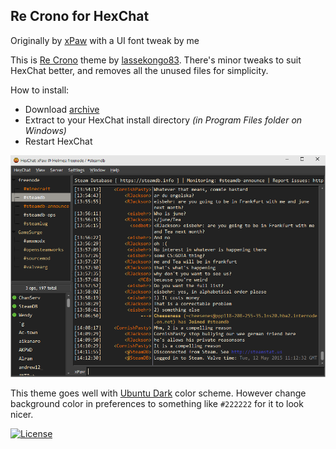 ## Re Crono for HexChat
Originally by [xPaw](https://github.com/xPaw/Re-Crono-HexChat/) with a UI font tweak by me

This is [Re Crono](http://lassekongo83.deviantart.com/art/Re-Crono-169044394) theme by [lassekongo83](http://lassekongo83.deviantart.com/).
There's minor tweaks to suit HexChat better, and removes all the unused files for simplicity.

How to install:

* Download [archive](https://github.com/GEOFBOT/Re-Crono-HexChat/archive/master.zip)
* Extract to your HexChat install directory *(in Program Files folder on Windows)*
* Restart HexChat

![](screenshot.png)

This theme goes well with [Ubuntu Dark](https://hexchat.github.io/themes.html) color scheme.
However change background color in preferences to something like `#222222` for it to look nicer.

[![License](https://i.creativecommons.org/l/by-nc-sa/3.0/88x31.png)](https://creativecommons.org/licenses/by-nc-sa/3.0/)
